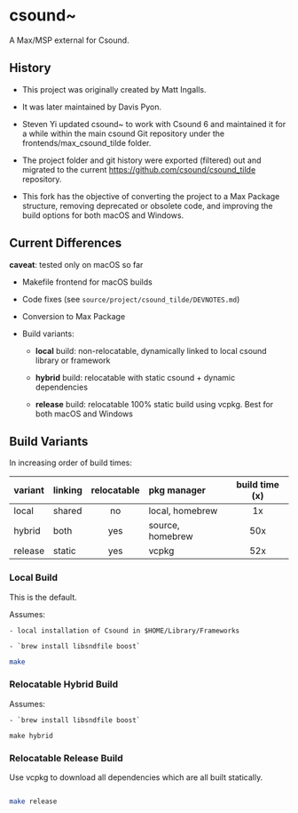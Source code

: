 # csound~

A Max/MSP external for Csound.

## History

- This project was originally created by Matt Ingalls. 

- It was later maintained by Davis Pyon.  

- Steven Yi updated csound~ to work with Csound 6 and maintained it for a while within the main csound Git repository under the frontends/max\_csound\_tilde folder.

- The project folder and git history were exported (filtered) out and migrated to the current https://github.com/csound/csound_tilde repository.  

- This fork has the objective of converting the project to a Max Package structure, removing deprecated or obsolete code, and improving the build options for both macOS and Windows.


## Current Differences

**caveat**: tested only on macOS so far

- Makefile frontend for macOS builds

- Code fixes (see `source/project/csound_tilde/DEVNOTES.md`)

- Conversion to Max Package

- Build variants:

	- **local** build: non-relocatable, dynamically linked to local csound library or framework

	- **hybrid** build: relocatable with static csound + dynamic dependencies

	- **release** build: relocatable 100% static build using vcpkg. Best for both macOS and Windows



## Build Variants

In increasing order of build times:


variant    | linking  | relocatable   | pkg manager        | build time (x)
:--------- | :------- | :-----------: | :----------------- | :--------------:
local      | shared   | no     		  | local, homebrew    | 1x
hybrid     | both     | yes     	  | source, homebrew   | 50x
release    | static   | yes			  | vcpkg			   | 52x


### Local Build

This is the default.

Assumes:

	- local installation of Csound in $HOME/Library/Frameworks

	- `brew install libsndfile boost`

```bash
make
```

###  Relocatable Hybrid Build

Assumes:

	- `brew install libsndfile boost`

```
make hybrid
```

### Relocatable Release Build

Use vcpkg to download all dependencies which are all built statically.

```bash

make release

```



